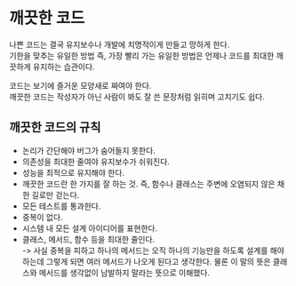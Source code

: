 # 깨끗한 코드
나쁜 코드는 결국 유지보수나 개발에 치명적이게 만들고 망하게 한다.   
기한을 맞추는 유일한 방법 즉, 가장 빨리 가는 유일한 방법은 언제나 코드를 최대한 깨끗하게 유지하는 습관이다.   

코드는 보기에 즐거운 모양새로 짜여야 한다.   
깨끗한 코드는 작성자가 아닌 사람이 봐도 잘 쓴 문장처럼 읽히며 고치기도 쉽다.   

## 깨끗한 코드의 규칙
* 논리가 간단해야 버그가 숨어들지 못한다.
* 의존성을 최대한 줄여야 유지보수가 쉬워진다.
* 성능을 최적으로 유지해야 한다.
* 깨끗한 코드란 한 가지를 잘 하는 것. 즉, 함수나 클래스는 주변에 오염되지 않은 채 한 길로만 걷는다.
* 모든 테스트를 통과한다.
* 중복이 없다.
* 시스템 내 모든 설계 아이디어를 표현한다.
* 클래스, 메서드, 함수 등을 최대한 줄인다.   
  -> 사실 중복을 피하고 하나의 메서드는 오직 하나의 기능만을 하도록 설계를 해야 하는데 그렇게 되면 여러 메서드가 나오게 된다고 생각한다. 물론 이 말의 뜻은 클래스와 메서드를 생각없이 남발하지 말라는 뜻으로 이해했다.
